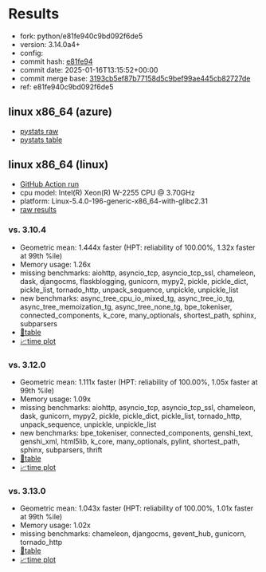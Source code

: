 # Results

- fork: python/e81fe940c9bd092f6de5
- version: 3.14.0a4+
- config: 
- commit hash: [e81fe94](https://github.com/python/cpython/commit/e81fe94)
- commit date: 2025-01-16T13:15:52+00:00
- commit merge base: [3193cb5ef87b77158d5c9bef99ae445cb82727de](https://github.com/python/cpython/commit/3193cb5ef87b77158d5c9bef99ae445cb82727de)
- ref: e81fe940c9bd092f6de5

## linux x86_64 (azure)

- [pystats raw](bm-20250116-azure-x86_64-python-e81fe940c9bd092f6de5-3.14.0a4%2B-e81fe94-pystats.json)
- [pystats table](bm-20250116-azure-x86_64-python-e81fe940c9bd092f6de5-3.14.0a4%2B-e81fe94-pystats.md)

## linux x86_64 (linux)

- [GitHub Action run](https://github.com/faster-cpython/benchmarking/actions/runs/12818232467)
- cpu model: Intel(R) Xeon(R) W-2255 CPU @ 3.70GHz
- platform: Linux-5.4.0-196-generic-x86_64-with-glibc2.31
- [raw results](bm-20250116-linux-x86_64-python-e81fe940c9bd092f6de5-3.14.0a4%2B-e81fe94.json)

### vs. 3.10.4

- Geometric mean: 1.444x faster (HPT: reliability of 100.00%, 1.32x faster at 99th %ile)
- Memory usage: 1.26x
- missing benchmarks: aiohttp, asyncio_tcp, asyncio_tcp_ssl, chameleon, dask, djangocms, flaskblogging, gunicorn, mypy2, pickle, pickle_dict, pickle_list, tornado_http, unpack_sequence, unpickle, unpickle_list
- new benchmarks: async_tree_cpu_io_mixed_tg, async_tree_io_tg, async_tree_memoization_tg, async_tree_none_tg, bpe_tokeniser, connected_components, k_core, many_optionals, shortest_path, sphinx, subparsers
- [📄table](bm-20250116-linux-x86_64-python-e81fe940c9bd092f6de5-3.14.0a4%2B-e81fe94-vs-3.10.4.md)
- [📈time plot](bm-20250116-linux-x86_64-python-e81fe940c9bd092f6de5-3.14.0a4%2B-e81fe94-vs-3.10.4.svg)

### vs. 3.12.0

- Geometric mean: 1.111x faster (HPT: reliability of 100.00%, 1.05x faster at 99th %ile)
- Memory usage: 1.09x
- missing benchmarks: aiohttp, asyncio_tcp, asyncio_tcp_ssl, chameleon, dask, gunicorn, mypy2, pickle, pickle_dict, pickle_list, tornado_http, unpack_sequence, unpickle, unpickle_list
- new benchmarks: bpe_tokeniser, connected_components, genshi_text, genshi_xml, html5lib, k_core, many_optionals, pylint, shortest_path, sphinx, subparsers, thrift
- [📄table](bm-20250116-linux-x86_64-python-e81fe940c9bd092f6de5-3.14.0a4%2B-e81fe94-vs-3.12.0.md)
- [📈time plot](bm-20250116-linux-x86_64-python-e81fe940c9bd092f6de5-3.14.0a4%2B-e81fe94-vs-3.12.0.svg)

### vs. 3.13.0

- Geometric mean: 1.043x faster (HPT: reliability of 100.00%, 1.01x faster at 99th %ile)
- Memory usage: 1.02x
- missing benchmarks: chameleon, djangocms, gevent_hub, gunicorn, tornado_http
- [📄table](bm-20250116-linux-x86_64-python-e81fe940c9bd092f6de5-3.14.0a4%2B-e81fe94-vs-3.13.0.md)
- [📈time plot](bm-20250116-linux-x86_64-python-e81fe940c9bd092f6de5-3.14.0a4%2B-e81fe94-vs-3.13.0.svg)

